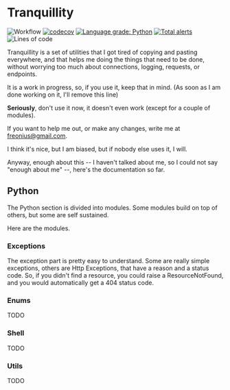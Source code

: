 # Tranquillity

![Workflow](https://github.com/Freonius/tranquillity/actions/workflows/gh-action-python.yml/badge.svg)
[![codecov](https://codecov.io/gh/Freonius/tranquillity/branch/master/graph/badge.svg?token=F6HK01BK76)](https://codecov.io/gh/Freonius/tranquillity)
[![Language grade: Python](https://img.shields.io/lgtm/grade/python/g/Freonius/tranquillity.svg?logo=lgtm&logoWidth=18)](https://lgtm.com/projects/g/Freonius/tranquillity/context:python)
[![Total alerts](https://img.shields.io/lgtm/alerts/g/Freonius/tranquillity.svg?logo=lgtm&logoWidth=18)](https://lgtm.com/projects/g/Freonius/tranquillity/alerts/)
![Lines of code](https://tokei.rs/b1/github/Freonius/tranquillity)

Tranquillity is a set of utilities that I got tired of copying and pasting everywhere,
and that helps me doing the things that need to be done, without worrying too much
about connections, logging, requests, or endpoints.

It is a work in progress, so, if you use it, keep that in mind. (As soon as I am done working on it, I'll remove this line)

**Seriously**, don't use it now, it doesn't even work (except for a couple of modules).

If you want to help me out, or make any changes, write me at freonius@gmail.com.

I think it's nice, but I am biased, but if nobody else uses it, I will.

Anyway, enough about this -- I haven't talked about me, so I could not say "enough about me" --, here's the documentation
so far.

## Python

The Python section is divided into modules. Some modules build on top of others, but some are self sustained.

Here are the modules.

### Exceptions

The exception part is pretty easy to understand. Some are really simple exceptions, others are Http Exceptions, that have a reason and a status code. So, if you didn't find a resource, you could raise a ResourceNotFound, and you would automatically get a 404 status code.

### Enums

TODO

### Shell

TODO

### Utils

TODO
